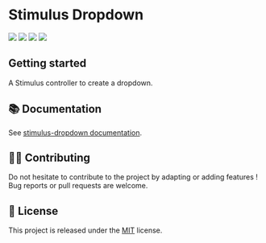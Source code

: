 # Stimulus Dropdown

[![](https://img.shields.io/npm/dt/stimulus-dropdown.svg)](https://www.npmjs.com/package/stimulus-dropdown)
[![](https://img.shields.io/npm/v/stimulus-dropdown.svg)](https://www.npmjs.com/package/stimulus-dropdown)
[![](https://github.com/stimulus-components/stimulus-dropdown/workflows/Lint/badge.svg)](https://github.com/stimulus-components/stimulus-dropdown)
[![](https://img.shields.io/github/license/stimulus-components/stimulus-dropdown.svg)](https://github.com/stimulus-components/stimulus-dropdown)

## Getting started

A Stimulus controller to create a dropdown.

## 📚 Documentation

See [stimulus-dropdown documentation](https://www.stimulus-components.com/docs/stimulus-dropdown/).

## 👷‍♂️ Contributing

Do not hesitate to contribute to the project by adapting or adding features ! Bug reports or pull requests are welcome.

## 📝 License

This project is released under the [MIT](http://opensource.org/licenses/MIT) license.
